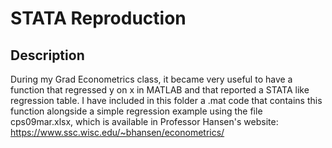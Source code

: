 # STATA Reproduction

## Description

During my Grad Econometrics class, it became very useful to have a function that regressed y on x in MATLAB and that reported a STATA like regression table.
I have included in this folder a .mat code that contains this function alongside a simple regression example using the file cps09mar.xlsx, which is available 
in Professor Hansen's website: https://www.ssc.wisc.edu/~bhansen/econometrics/

